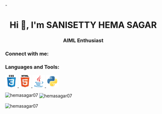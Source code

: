 -<h1 align="center">Hi 👋, I'm SANISETTY HEMA SAGAR</h1>
<h3 align="center">AIML Enthusiast</h3>

<h3 align="left">Connect with me:</h3>
<p align="left">
</p>

<h3 align="left">Languages and Tools:</h3>
<p align="left"> <a href="https://www.w3schools.com/css/" target="_blank" rel="noreferrer"> <img src="https://raw.githubusercontent.com/devicons/devicon/master/icons/css3/css3-original-wordmark.svg" alt="css3" width="40" height="40"/> </a> <a href="https://www.w3.org/html/" target="_blank" rel="noreferrer"> <img src="https://raw.githubusercontent.com/devicons/devicon/master/icons/html5/html5-original-wordmark.svg" alt="html5" width="40" height="40"/> </a> <a href="https://www.java.com" target="_blank" rel="noreferrer"> <img src="https://raw.githubusercontent.com/devicons/devicon/master/icons/java/java-original.svg" alt="java" width="40" height="40"/> </a> <a href="https://www.python.org" target="_blank" rel="noreferrer"> <img src="https://raw.githubusercontent.com/devicons/devicon/master/icons/python/python-original.svg" alt="python" width="40" height="40"/> </a> </p>

<p><img align="left" src="https://github-readme-stats.vercel.app/api/top-langs?username=hemasagar07&show_icons=true&locale=en&layout=compact" alt="hemasagar07" /></p>

<p>&nbsp;<img align="center" src="https://github-readme-stats.vercel.app/api?username=hemasagar07&show_icons=true&locale=en" alt="hemasagar07" /></p>

<p><img align="center" src="https://github-readme-streak-stats.herokuapp.com/?user=hemasagar07&" alt="hemasagar07 " /></p>

